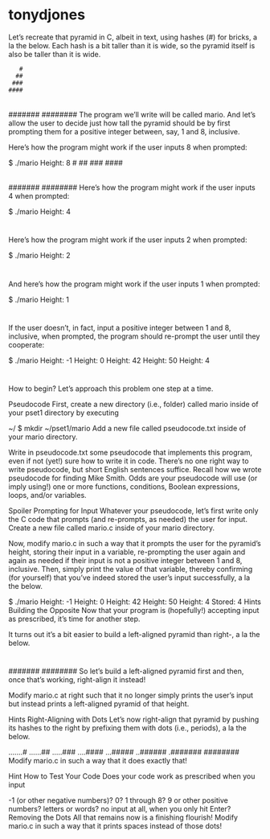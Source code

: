 # tonydjones

Let’s recreate that pyramid in C, albeit in text, using hashes (#) for bricks, a la the below. Each hash is a bit taller than it is wide, so the pyramid itself is also be taller than it is wide.

       #
      ##
     ###
    ####
   #####
  ######
 #######
########
The program we’ll write will be called mario. And let’s allow the user to decide just how tall the pyramid should be by first prompting them for a positive integer between, say, 1 and 8, inclusive.

Here’s how the program might work if the user inputs 8 when prompted:

$ ./mario
Height: 8
       #
      ##
     ###
    ####
   #####
  ######
 #######
########
Here’s how the program might work if the user inputs 4 when prompted:

$ ./mario
Height: 4
   #
  ##
 ###
####
Here’s how the program might work if the user inputs 2 when prompted:

$ ./mario
Height: 2
 #
##
And here’s how the program might work if the user inputs 1 when prompted:

$ ./mario
Height: 1
#
If the user doesn’t, in fact, input a positive integer between 1 and 8, inclusive, when prompted, the program should re-prompt the user until they cooperate:

$ ./mario
Height: -1
Height: 0
Height: 42
Height: 50
Height: 4
   #
  ##
 ###
####
How to begin? Let’s approach this problem one step at a time.


Pseudocode
First, create a new directory (i.e., folder) called mario inside of your pset1 directory by executing

~/ $ mkdir ~/pset1/mario
Add a new file called pseudocode.txt inside of your mario directory.

Write in pseudocode.txt some pseudocode that implements this program, even if not (yet!) sure how to write it in code. There’s no one right way to write pseudocode, but short English sentences suffice. Recall how we wrote pseudocode for finding Mike Smith. Odds are your pseudocode will use (or imply using!) one or more functions, conditions, Boolean expressions, loops, and/or variables.

Spoiler
Prompting for Input
Whatever your pseudocode, let’s first write only the C code that prompts (and re-prompts, as needed) the user for input. Create a new file called mario.c inside of your mario directory.

Now, modify mario.c in such a way that it prompts the user for the pyramid’s height, storing their input in a variable, re-prompting the user again and again as needed if their input is not a positive integer between 1 and 8, inclusive. Then, simply print the value of that variable, thereby confirming (for yourself) that you’ve indeed stored the user’s input successfully, a la the below.

$ ./mario
Height: -1
Height: 0
Height: 42
Height: 50
Height: 4
Stored: 4
Hints
Building the Opposite
Now that your program is (hopefully!) accepting input as prescribed, it’s time for another step.

It turns out it’s a bit easier to build a left-aligned pyramid than right-, a la the below.

#
##
###
####
#####
######
#######
########
So let’s build a left-aligned pyramid first and then, once that’s working, right-align it instead!

Modify mario.c at right such that it no longer simply prints the user’s input but instead prints a left-aligned pyramid of that height.

Hints
Right-Aligning with Dots
Let’s now right-align that pyramid by pushing its hashes to the right by prefixing them with dots (i.e., periods), a la the below.

.......#
......##
.....###
....####
...#####
..######
.#######
########
Modify mario.c in such a way that it does exactly that!

Hint
How to Test Your Code
Does your code work as prescribed when you input

-1 (or other negative numbers)?
0?
1 through 8?
9 or other positive numbers?
letters or words?
no input at all, when you only hit Enter?
Removing the Dots
All that remains now is a finishing flourish! Modify mario.c in such a way that it prints spaces instead of those dots!
